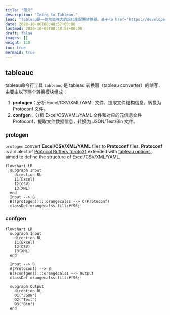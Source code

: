 ```yaml
---
title: "简介"
description: "Intro to Tableau."
lead: "Tableau是一款功能强大的现代化配置转换器。基于<a href='https://developers.google.com/protocol-buffers/docs/proto3'>Protobuf (proto3)</a>，它能够将 <b>Excel/CSV/XML/YAML</b> 转换成多种格式：<a href='https://developers.google.com/protocol-buffers/docs/proto3#json'><b>JSON</b></a>，<a href='https://developers.google.com/protocol-buffers/docs/text-format-spec'><b>Text</b></a> 和 <a href='https://developers.google.com/protocol-buffers/docs/encoding'><b>Bin</b></a>。"
date: 2020-10-06T08:48:57+00:00
lastmod: 2020-10-06T08:48:57+00:00
draft: false
images: []
weight: 110
toc: true
mermaid: true
---
```


## tableauc

tableau命令行工具 `tableauc` 是 tableau 转换器（tableau converter）的缩写，主要由以下两个转换模块组成：

1. **protogen**：分析 Excel/CSV/XML/YAML 文件，提取文件结构信息，转换为 Protoconf 文件。
2. **confgen**：分析 Excel/CSV/XML/YAML 文件和对应的元信息文件 Protoconf，提取文件数据信息，转换为 JSON/Text/Bin 文件。

### protogen

`protogen` convert **Excel/CSV/XML/YAML** files to **Protoconf** files.
**Protoconf** is a dialect of [Protocol Buffers (proto3)](https://developers.google.com/protocol-buffers/docs/proto3) extended with [tableau options](https://github.com/tableauio/tableau/blob/master/proto/tableau/protobuf/tableau.proto), aimed to define the structure of Excel/CSV/XML/YAML.

```mermaid
flowchart LR
  subgraph Input
    direction RL
    I1(Excel)
    I2(CSV)
    I3(XML)
  end
  Input --> B
  B((protogen)):::orangecalss --> C(Protoconf)
  classDef orangecalss fill:#f96;
```

### confgen

```mermaid
flowchart LR
  subgraph Input
    direction RL
    I1(Excel)
    I2(CSV)
    I3(XML)
  end
  
  Input --> B
  A(Protoconf) --> B
  B((confgen)):::orangecalss --> Output
  classDef orangecalss fill:#f96;
  
  subgraph Output
    direction RL
    O1("JSON")
    O2("Text")
    O3("Bin")
  end
```
